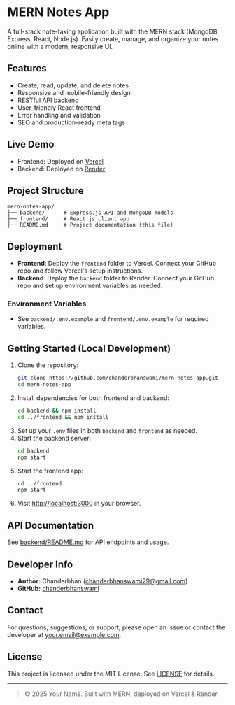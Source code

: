 
# MERN Notes App

A full-stack note-taking application built with the MERN stack (MongoDB, Express, React, Node.js). Easily create, manage, and organize your notes online with a modern, responsive UI.

## Features
- Create, read, update, and delete notes
- Responsive and mobile-friendly design
- RESTful API backend
- User-friendly React frontend
- Error handling and validation
- SEO and production-ready meta tags

## Live Demo
- Frontend: Deployed on [Vercel](https://vercel.com/)
- Backend: Deployed on [Render](https://render.com/)

## Project Structure

```
mern-notes-app/
├── backend/      # Express.js API and MongoDB models
├── frontend/     # React.js client app
├── README.md     # Project documentation (this file)
```

## Deployment

- **Frontend**: Deploy the `frontend` folder to Vercel. Connect your GitHub repo and follow Vercel's setup instructions.
- **Backend**: Deploy the `backend` folder to Render. Connect your GitHub repo and set up environment variables as needed.

### Environment Variables
- See `backend/.env.example` and `frontend/.env.example` for required variables.

## Getting Started (Local Development)

1. Clone the repository:
	```bash
	git clone https://github.com/chanderbhanswami/mern-notes-app.git
	cd mern-notes-app
	```
2. Install dependencies for both frontend and backend:
	```bash
	cd backend && npm install
	cd ../frontend && npm install
	```
3. Set up your `.env` files in both `backend` and `frontend` as needed.
4. Start the backend server:
	```bash
	cd backend
	npm start
	```
5. Start the frontend app:
	```bash
	cd ../frontend
	npm start
	```
6. Visit [http://localhost:3000](http://localhost:3000) in your browser.

## API Documentation
See [backend/README.md](backend/README.md) for API endpoints and usage.

## Developer Info
- **Author:** Chanderbhan (chanderbhanswami29@gmail.com)
- **GitHub:** [chanderbhanswami](https://github.com/chanderbhanswami)

## Contact
For questions, suggestions, or support, please open an issue or contact the developer at your.email@example.com.

## License

This project is licensed under the MIT License. See [LICENSE](LICENSE) for details.

---

> © 2025 Your Name. Built with MERN, deployed on Vercel & Render.
